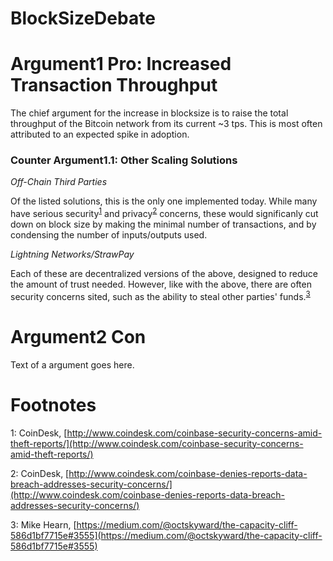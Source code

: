 # BlockSizeDebate


Argument1 Pro: Increased Transaction Throughput
=========

The chief argument for the increase in blocksize is to raise the total throughput of the Bitcoin network from its current ~3 tps. This is most often attributed to an expected spike in adoption.

### Counter Argument1.1: Other Scaling Solutions

*Off-Chain Third Parties*

Of the listed solutions, this is the only one implemented today. While many have serious security<sup>[1](#footnote1)</sup> and privacy<sup>[2](#footnote2)</sup> concerns, these would significanly cut down on block size by making the minimal number of transactions, and by condensing the number of inputs/outputs used.

*Lightning Networks/StrawPay*

Each of these are decentralized versions of the above, designed to reduce the amount of trust needed. However, like with the above, there are often security concerns sited, such as the ability to steal other parties' funds.<sup>[3](#footnote3)</sup>


Argument2 Con
=========

Text of a argument goes here.


Footnotes
=========

<a name="footnote1">1</a>: CoinDesk, [http://www.coindesk.com/coinbase-security-concerns-amid-theft-reports/](http://www.coindesk.com/coinbase-security-concerns-amid-theft-reports/)

<a name="footnote2">2</a>: CoinDesk, [http://www.coindesk.com/coinbase-denies-reports-data-breach-addresses-security-concerns/](http://www.coindesk.com/coinbase-denies-reports-data-breach-addresses-security-concerns/)

<a name="footnote2">3</a>: Mike Hearn, [https://medium.com/@octskyward/the-capacity-cliff-586d1bf7715e#3555](https://medium.com/@octskyward/the-capacity-cliff-586d1bf7715e#3555)

